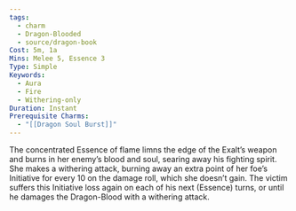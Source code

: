 ```yaml
---
tags:
  - charm
  - Dragon-Blooded
  - source/dragon-book
Cost: 5m, 1a
Mins: Melee 5, Essence 3
Type: Simple
Keywords:
  - Aura
  - Fire
  - Withering-only
Duration: Instant
Prerequisite Charms:
  - "[[Dragon Soul Burst]]"
---
```

The concentrated Essence of flame limns the edge of the Exalt’s weapon and burns in her enemy’s blood and soul, searing away his fighting spirit. She makes a withering attack, burning away an extra point of her foe’s Initiative for every 10 on the damage roll, which she doesn’t gain. The victim suffers this Initiative loss again on each of his next (Essence) turns, or until he damages the Dragon-Blood with a withering attack.